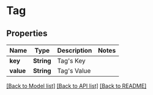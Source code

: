# Tag

## Properties

Name | Type | Description | Notes
------------ | ------------- | ------------- | -------------
**key** | **String** | Tag's Key | 
**value** | **String** | Tag's Value | 

[[Back to Model list]](../README.md#documentation-for-models) [[Back to API list]](../README.md#documentation-for-api-endpoints) [[Back to README]](../README.md)


